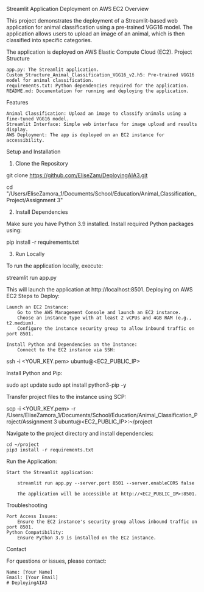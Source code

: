 Streamlit Application Deployment on AWS EC2
Overview

This project demonstrates the deployment of a Streamlit-based web application for animal classification using a pre-trained VGG16 model. The application allows users to upload an image of an animal, which is then classified into specific categories.

The application is deployed on AWS Elastic Compute Cloud (EC2).
Project Structure

    app.py: The Streamlit application.
    Custom_Structure_Animal_Classification_VGG16_v2.h5: Pre-trained VGG16 model for animal classification.
    requirements.txt: Python dependencies required for the application.
    README.md: Documentation for running and deploying the application.

Features

    Animal Classification: Upload an image to classify animals using a fine-tuned VGG16 model.
    Streamlit Interface: Simple web interface for image upload and results display.
    AWS Deployment: The app is deployed on an EC2 instance for accessibility.

Setup and Installation
1. Clone the Repository

git clone https://github.com/EliseZam/DeployingAIA3.git

cd "/Users/EliseZamora_1/Documents/School/Education/Animal_Classification_Project/Assignment 3"

2. Install Dependencies

Make sure you have Python 3.9 installed. Install required Python packages using:

pip install -r requirements.txt

3. Run Locally

To run the application locally, execute:

streamlit run app.py

This will launch the application at http://localhost:8501.
Deploying on AWS EC2
Steps to Deploy:

    Launch an EC2 Instance:
        Go to the AWS Management Console and launch an EC2 instance.
        Choose an instance type with at least 2 vCPUs and 4GB RAM (e.g., t2.medium).
        Configure the instance security group to allow inbound traffic on port 8501.

    Install Python and Dependencies on the Instance:
        Connect to the EC2 instance via SSH:

ssh -i <YOUR_KEY.pem> ubuntu@<EC2_PUBLIC_IP>

Install Python and Pip:

sudo apt update
sudo apt install python3-pip -y

Transfer project files to the instance using SCP:

scp -i <YOUR_KEY.pem> -r /Users/EliseZamora_1/Documents/School/Education/Animal_Classification_Project/Assignment 3 ubuntu@<EC2_PUBLIC_IP>:~/project

Navigate to the project directory and install dependencies:

    cd ~/project
    pip3 install -r requirements.txt

Run the Application:

    Start the Streamlit application:

        streamlit run app.py --server.port 8501 --server.enableCORS false

        The application will be accessible at http://<EC2_PUBLIC_IP>:8501.

Troubleshooting

    Port Access Issues:
        Ensure the EC2 instance's security group allows inbound traffic on port 8501.
    Python Compatibility:
        Ensure Python 3.9 is installed on the EC2 instance.

Contact

For questions or issues, please contact:

    Name: [Your Name]
    Email: [Your Email]
    # DeployingAIA3
